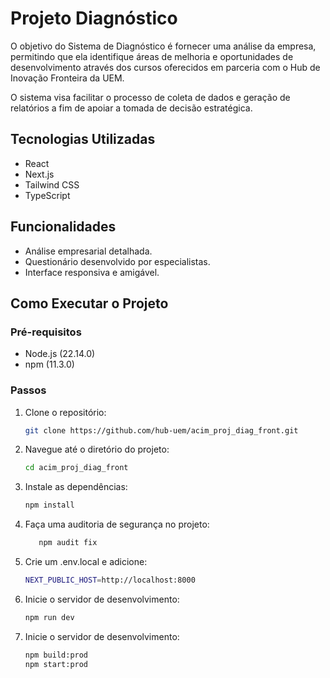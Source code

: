 # Projeto Diagnóstico

O objetivo do Sistema de Diagnóstico é fornecer uma análise da empresa, permitindo que ela identifique áreas de melhoria e oportunidades de desenvolvimento através dos cursos oferecidos em parceria com o Hub de Inovação Fronteira da UEM. 

O sistema visa facilitar o processo de coleta de dados e geração de relatórios a fim de apoiar a tomada de decisão estratégica.

## Tecnologias Utilizadas
- React
- Next.js
- Tailwind CSS
- TypeScript

## Funcionalidades
- Análise empresarial detalhada.
- Questionário desenvolvido por especialistas.
- Interface responsiva e amigável.

## Como Executar o Projeto

### Pré-requisitos
- Node.js (22.14.0)
- npm (11.3.0)

### Passos
1. Clone o repositório:
   ```bash
   git clone https://github.com/hub-uem/acim_proj_diag_front.git
   ```
   
2. Navegue até o diretório do projeto:
   ```bash
   cd acim_proj_diag_front
   ```
   
3. Instale as dependências:
   ```bash
   npm install
   ```

4. Faça uma auditoria de segurança no projeto:
   ```bash
      npm audit fix
   ```

5. Crie um .env.local e adicione:
   ```bash
   NEXT_PUBLIC_HOST=http://localhost:8000
   ```
   
6. Inicie o servidor de desenvolvimento:
   ```bash
   npm run dev
   ```

7. Inicie o servidor de desenvolvimento:
   ```bash
   npm build:prod
   npm start:prod
   ```
